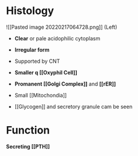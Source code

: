 # Histology

![[Pasted image 20220217064728.png]]
(Left)

- **Clear** or pale acidophilic cytoplasm
- **Irregular form**
- Supported by CNT
- **Smaller q [[Oxyphil Cell]]**

- **Promanent [[Golgi Complex]]** and **[[rER]]**
- Small [[Mitochondia]]
- [[Glycogen]] and secretory granule cam be seen

# Function
**Secreting [[PTH]]**